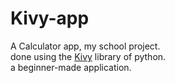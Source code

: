 # Kivy-app
A Calculator app, my school project.</br>
done using the [Kivy](https://kivy.org/#home) library of python.</br>
a beginner-made application.
